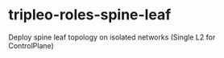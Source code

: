 # tripleo-roles-spine-leaf
Deploy spine leaf topology on isolated networks (Single L2 for ControlPlane)
